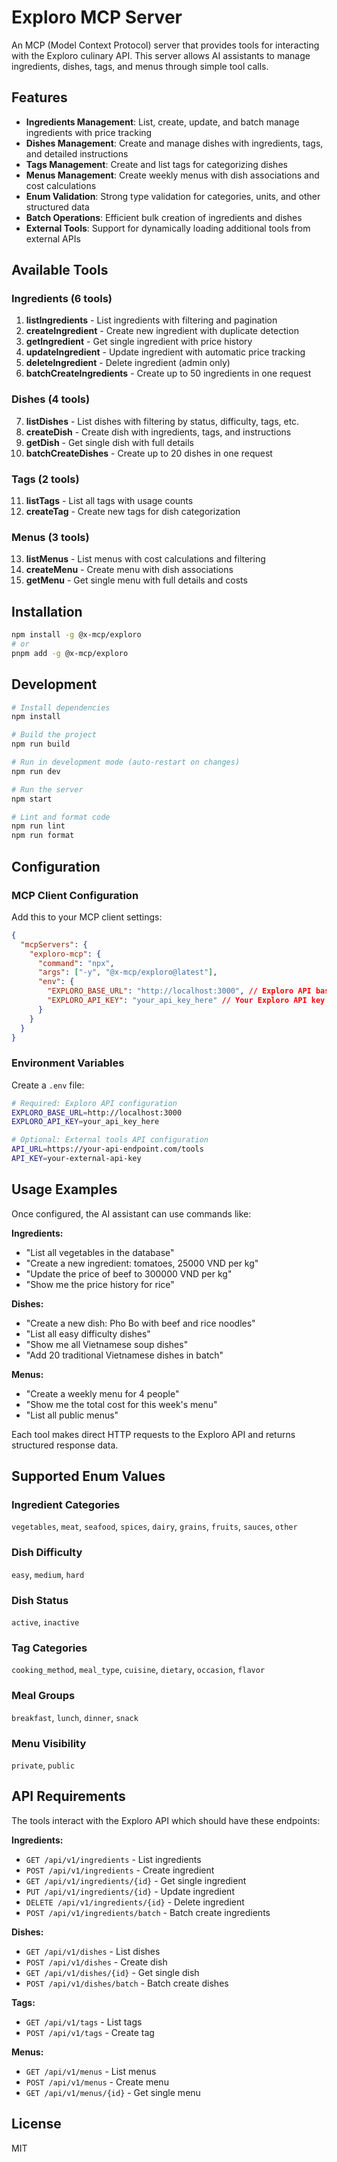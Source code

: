 # Exploro MCP Server

An MCP (Model Context Protocol) server that provides tools for interacting with the Exploro culinary API. This server allows AI assistants to manage ingredients, dishes, tags, and menus through simple tool calls.

## Features

- **Ingredients Management**: List, create, update, and batch manage ingredients with price tracking
- **Dishes Management**: Create and manage dishes with ingredients, tags, and detailed instructions
- **Tags Management**: Create and list tags for categorizing dishes
- **Menus Management**: Create weekly menus with dish associations and cost calculations
- **Enum Validation**: Strong type validation for categories, units, and other structured data
- **Batch Operations**: Efficient bulk creation of ingredients and dishes
- **External Tools**: Support for dynamically loading additional tools from external APIs

## Available Tools

### Ingredients (6 tools)

1. **listIngredients** - List ingredients with filtering and pagination
2. **createIngredient** - Create new ingredient with duplicate detection
3. **getIngredient** - Get single ingredient with price history
4. **updateIngredient** - Update ingredient with automatic price tracking
5. **deleteIngredient** - Delete ingredient (admin only)
6. **batchCreateIngredients** - Create up to 50 ingredients in one request

### Dishes (4 tools)

7. **listDishes** - List dishes with filtering by status, difficulty, tags, etc.
8. **createDish** - Create dish with ingredients, tags, and instructions
9. **getDish** - Get single dish with full details
10. **batchCreateDishes** - Create up to 20 dishes in one request

### Tags (2 tools)

11. **listTags** - List all tags with usage counts
12. **createTag** - Create new tags for dish categorization

### Menus (3 tools)

13. **listMenus** - List menus with cost calculations and filtering
14. **createMenu** - Create menu with dish associations
15. **getMenu** - Get single menu with full details and costs

## Installation

```bash
npm install -g @x-mcp/exploro
# or
pnpm add -g @x-mcp/exploro
```

## Development

```bash
# Install dependencies
npm install

# Build the project
npm run build

# Run in development mode (auto-restart on changes)
npm run dev

# Run the server
npm start

# Lint and format code
npm run lint
npm run format
```

## Configuration

### MCP Client Configuration

Add this to your MCP client settings:

```json
{
  "mcpServers": {
    "exploro-mcp": {
      "command": "npx",
      "args": ["-y", "@x-mcp/exploro@latest"],
      "env": {
        "EXPLORO_BASE_URL": "http://localhost:3000", // Exploro API base URL
        "EXPLORO_API_KEY": "your_api_key_here" // Your Exploro API key
      }
    }
  }
}
```

### Environment Variables

Create a `.env` file:

```bash
# Required: Exploro API configuration
EXPLORO_BASE_URL=http://localhost:3000
EXPLORO_API_KEY=your_api_key_here

# Optional: External tools API configuration
API_URL=https://your-api-endpoint.com/tools
API_KEY=your-external-api-key
```

## Usage Examples

Once configured, the AI assistant can use commands like:

**Ingredients:**

- "List all vegetables in the database"
- "Create a new ingredient: tomatoes, 25000 VND per kg"
- "Update the price of beef to 300000 VND per kg"
- "Show me the price history for rice"

**Dishes:**

- "Create a new dish: Pho Bo with beef and rice noodles"
- "List all easy difficulty dishes"
- "Show me all Vietnamese soup dishes"
- "Add 20 traditional Vietnamese dishes in batch"

**Menus:**

- "Create a weekly menu for 4 people"
- "Show me the total cost for this week's menu"
- "List all public menus"

Each tool makes direct HTTP requests to the Exploro API and returns structured response data.

## Supported Enum Values

### Ingredient Categories

`vegetables`, `meat`, `seafood`, `spices`, `dairy`, `grains`, `fruits`, `sauces`, `other`

### Dish Difficulty

`easy`, `medium`, `hard`

### Dish Status

`active`, `inactive`

### Tag Categories

`cooking_method`, `meal_type`, `cuisine`, `dietary`, `occasion`, `flavor`

### Meal Groups

`breakfast`, `lunch`, `dinner`, `snack`

### Menu Visibility

`private`, `public`

## API Requirements

The tools interact with the Exploro API which should have these endpoints:

**Ingredients:**

- `GET /api/v1/ingredients` - List ingredients
- `POST /api/v1/ingredients` - Create ingredient
- `GET /api/v1/ingredients/{id}` - Get single ingredient
- `PUT /api/v1/ingredients/{id}` - Update ingredient
- `DELETE /api/v1/ingredients/{id}` - Delete ingredient
- `POST /api/v1/ingredients/batch` - Batch create ingredients

**Dishes:**

- `GET /api/v1/dishes` - List dishes
- `POST /api/v1/dishes` - Create dish
- `GET /api/v1/dishes/{id}` - Get single dish
- `POST /api/v1/dishes/batch` - Batch create dishes

**Tags:**

- `GET /api/v1/tags` - List tags
- `POST /api/v1/tags` - Create tag

**Menus:**

- `GET /api/v1/menus` - List menus
- `POST /api/v1/menus` - Create menu
- `GET /api/v1/menus/{id}` - Get single menu

## License

MIT
